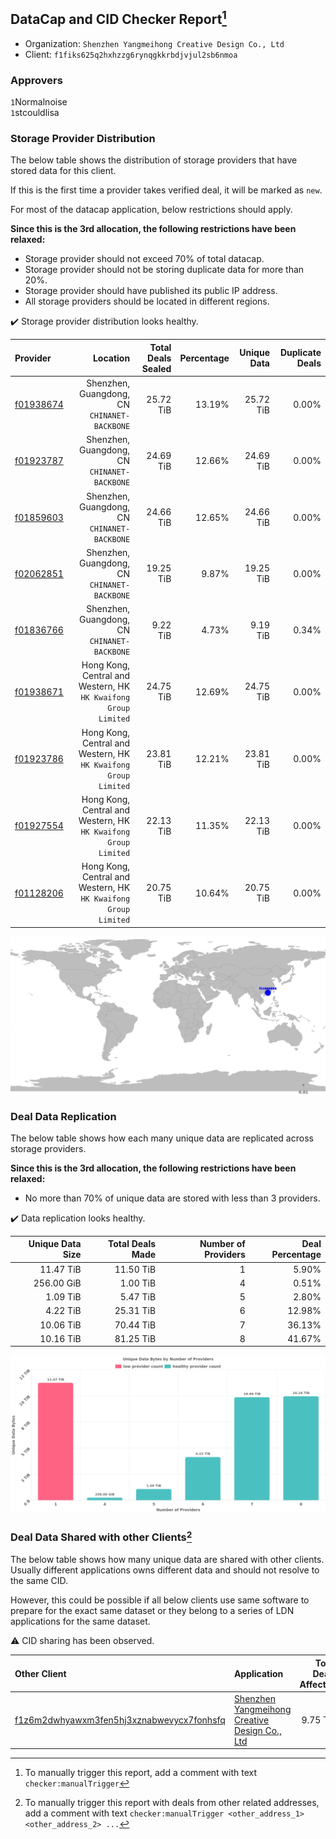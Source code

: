 ## DataCap and CID Checker Report[^1]
 - Organization: `Shenzhen Yangmeihong Creative Design Co., Ltd`
 - Client: `f1fiks625q2hxhzzg6rynqgkkrbdjvjul2sb6nmoa`
### Approvers
`1`Normalnoise<br/>`1`stcouldlisa

### Storage Provider Distribution
The below table shows the distribution of storage providers that have stored data for this client.

If this is the first time a provider takes verified deal, it will be marked as `new`.

For most of the datacap application, below restrictions should apply.

**Since this is the 3rd allocation, the following restrictions have been relaxed:**
 - Storage provider should not exceed 70% of total datacap.
 - Storage provider should not be storing duplicate data for more than 20%.
 - Storage provider should have published its public IP address.
 - All storage providers should be located in different regions.

✔️ Storage provider distribution looks healthy.

| Provider                                              |                                                           Location | Total Deals Sealed | Percentage | Unique Data | Duplicate Deals |
| :---------------------------------------------------- | -----------------------------------------------------------------: | -----------------: | ---------: | ----------: | --------------: |
| [f01938674](https://filfox.info/en/address/f01938674) |                    Shenzhen, Guangdong, CN<br/>`CHINANET-BACKBONE` |          25.72 TiB |     13.19% |   25.72 TiB |           0.00% |
| [f01923787](https://filfox.info/en/address/f01923787) |                    Shenzhen, Guangdong, CN<br/>`CHINANET-BACKBONE` |          24.69 TiB |     12.66% |   24.69 TiB |           0.00% |
| [f01859603](https://filfox.info/en/address/f01859603) |                    Shenzhen, Guangdong, CN<br/>`CHINANET-BACKBONE` |          24.66 TiB |     12.65% |   24.66 TiB |           0.00% |
| [f02062851](https://filfox.info/en/address/f02062851) |                    Shenzhen, Guangdong, CN<br/>`CHINANET-BACKBONE` |          19.25 TiB |      9.87% |   19.25 TiB |           0.00% |
| [f01836766](https://filfox.info/en/address/f01836766) |                    Shenzhen, Guangdong, CN<br/>`CHINANET-BACKBONE` |           9.22 TiB |      4.73% |    9.19 TiB |           0.34% |
| [f01938671](https://filfox.info/en/address/f01938671) | Hong Kong, Central and Western, HK<br/>`HK Kwaifong Group Limited` |          24.75 TiB |     12.69% |   24.75 TiB |           0.00% |
| [f01923786](https://filfox.info/en/address/f01923786) | Hong Kong, Central and Western, HK<br/>`HK Kwaifong Group Limited` |          23.81 TiB |     12.21% |   23.81 TiB |           0.00% |
| [f01927554](https://filfox.info/en/address/f01927554) | Hong Kong, Central and Western, HK<br/>`HK Kwaifong Group Limited` |          22.13 TiB |     11.35% |   22.13 TiB |           0.00% |
| [f01128206](https://filfox.info/en/address/f01128206) | Hong Kong, Central and Western, HK<br/>`HK Kwaifong Group Limited` |          20.75 TiB |     10.64% |   20.75 TiB |           0.00% |

<img src="https://raw.githubusercontent.com/data-preservation-programs/filplus-checker-assets/main/filecoin-project/filecoin-plus-large-datasets/issues/1412/1681136036983.png"/>

### Deal Data Replication
The below table shows how each many unique data are replicated across storage providers.


**Since this is the 3rd allocation, the following restrictions have been relaxed:**
- No more than 70% of unique data are stored with less than 3 providers.

✔️ Data replication looks healthy.

| Unique Data Size | Total Deals Made | Number of Providers | Deal Percentage |
| ---------------: | ---------------: | ------------------: | --------------: |
|        11.47 TiB |        11.50 TiB |                   1 |           5.90% |
|       256.00 GiB |         1.00 TiB |                   4 |           0.51% |
|         1.09 TiB |         5.47 TiB |                   5 |           2.80% |
|         4.22 TiB |        25.31 TiB |                   6 |          12.98% |
|        10.06 TiB |        70.44 TiB |                   7 |          36.13% |
|        10.16 TiB |        81.25 TiB |                   8 |          41.67% |

<img src="https://raw.githubusercontent.com/data-preservation-programs/filplus-checker-assets/main/filecoin-project/filecoin-plus-large-datasets/issues/1412/1681136037939.png"/>

### Deal Data Shared with other Clients[^3]
The below table shows how many unique data are shared with other clients.
Usually different applications owns different data and should not resolve to the same CID.

However, this could be possible if all below clients use same software to prepare for the exact same dataset or they belong to a series of LDN applications for the same dataset.

⚠️ CID sharing has been observed.

| Other Client                                                                                                          | Application                                                                                                                    | Total Deals Affected | Unique CIDs | Approvers                         |
| :-------------------------------------------------------------------------------------------------------------------- | :----------------------------------------------------------------------------------------------------------------------------- | -------------------: | ----------: | :-------------------------------- |
| [f1z6m2dwhyawxm3fen5hj3xznabwevycx7fonhsfq](https://filfox.info/en/address/f1z6m2dwhyawxm3fen5hj3xznabwevycx7fonhsfq) | [Shenzhen Yangmeihong Creative Design Co\., Ltd](https://github.com/filecoin-project/filecoin-plus-large-datasets/issues/1413) |             9.75 TiB |          70 | `1`Normalnoise<br/>`1`stcouldlisa |

[^1]: To manually trigger this report, add a comment with text `checker:manualTrigger`

[^2]: Deals from those addresses are combined into this report as they are specified with `checker:manualTrigger`

[^3]: To manually trigger this report with deals from other related addresses, add a comment with text `checker:manualTrigger <other_address_1> <other_address_2> ...`
